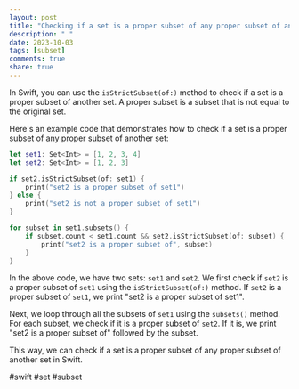 ```yaml
---
layout: post
title: "Checking if a set is a proper subset of any proper subset of another set in Swift"
description: " "
date: 2023-10-03
tags: [subset]
comments: true
share: true
---
```


In Swift, you can use the `isStrictSubset(of:)` method to check if a set is a proper subset of another set. A proper subset is a subset that is not equal to the original set.

Here's an example code that demonstrates how to check if a set is a proper subset of any proper subset of another set:

```swift
let set1: Set<Int> = [1, 2, 3, 4]
let set2: Set<Int> = [1, 2, 3]

if set2.isStrictSubset(of: set1) {
    print("set2 is a proper subset of set1")
} else {
    print("set2 is not a proper subset of set1")
}

for subset in set1.subsets() {
    if subset.count < set1.count && set2.isStrictSubset(of: subset) {
        print("set2 is a proper subset of", subset)
    }
}
```

In the above code, we have two sets: `set1` and `set2`. We first check if `set2` is a proper subset of `set1` using the `isStrictSubset(of:)` method. If `set2` is a proper subset of `set1`, we print "set2 is a proper subset of set1".

Next, we loop through all the subsets of `set1` using the `subsets()` method. For each subset, we check if it is a proper subset of `set2`. If it is, we print "set2 is a proper subset of" followed by the subset.

This way, we can check if a set is a proper subset of any proper subset of another set in Swift.

#swift #set #subset